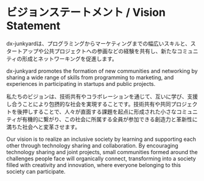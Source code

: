 # ビジョンステートメント / Vision Statement

dx-junkyardは、プログラミングからマーケティングまでの幅広いスキルと、スタートアップや公共プロジェクトへの参画などの経験を共有し、新たなコミュニティの形成とネットワーキングを促進します。

dx-junkyard promotes the formation of new communities and networking by sharing a wide range of skills from programming to marketing, and experiences in participating in startups and public projects.

私たちのビジョンは、技術共有やコラボレーションを通じて、互いに学び、支援し合うことにより包摂的な社会を実現することです。技術共有や共同プロジェクトを後押しすることで、人々が直面する課題を起点に形成された小さなコミュニティが有機的に繋がり、この社会に所属する全員が参加できる創造力と革新性に満ちた社会へと変革させます。

Our vision is to realize an inclusive society by learning and supporting each other through technology sharing and collaboration. By encouraging technology sharing and joint projects, small communities formed around the challenges people face will organically connect, transforming into a society filled with creativity and innovation, where everyone belonging to this society can participate.

